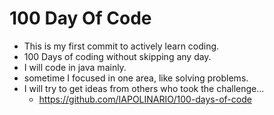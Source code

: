 # 100 Day Of Code
- This is my first commit to actively learn coding.
- 100 Days of coding without skipping any day.
- I will code in java mainly.
- sometime I focused in one area, like solving problems.
- I will try to get ideas from others who took the challenge... 
  - https://github.com/IAPOLINARIO/100-days-of-code
  